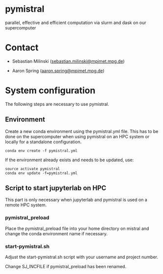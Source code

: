 # pymistral

parallel, effective and efficient computation via slurm and dask on our supercomputer

# Contact

-   Sebastian Milinski (sebastian.milinski@mpimet.mpg.de)

-   Aaron Spring (aaron.spring@mpimet.mpg.de)


# System configuration

The following steps are necessary to use pymistral.

## Environment 
Create a new conda environment using the pymistral.yml file. This has to be done on the supercomputer when using pymistral on an HPC system or locally for a standalone configuration.

`conda env create -f pymistral.yml`

If the environment already exists and needs to be updated, use:
```
source activate pymistral
conda env update -f=pymistral.yml
```


## Script to start jupyterlab on HPC
This part is only necessary when jupyterlab and pymistral is used on a remote HPC system.

### pymistral_preload
Place the pymistral_preload file into your home directory on mistral and change the conda environment name if necessary.

### start-pymistral.sh
Adjust the start-pymistral.sh script with your username and project number.

Change SJ_INCFILE if pymistral_preload has been renamed.